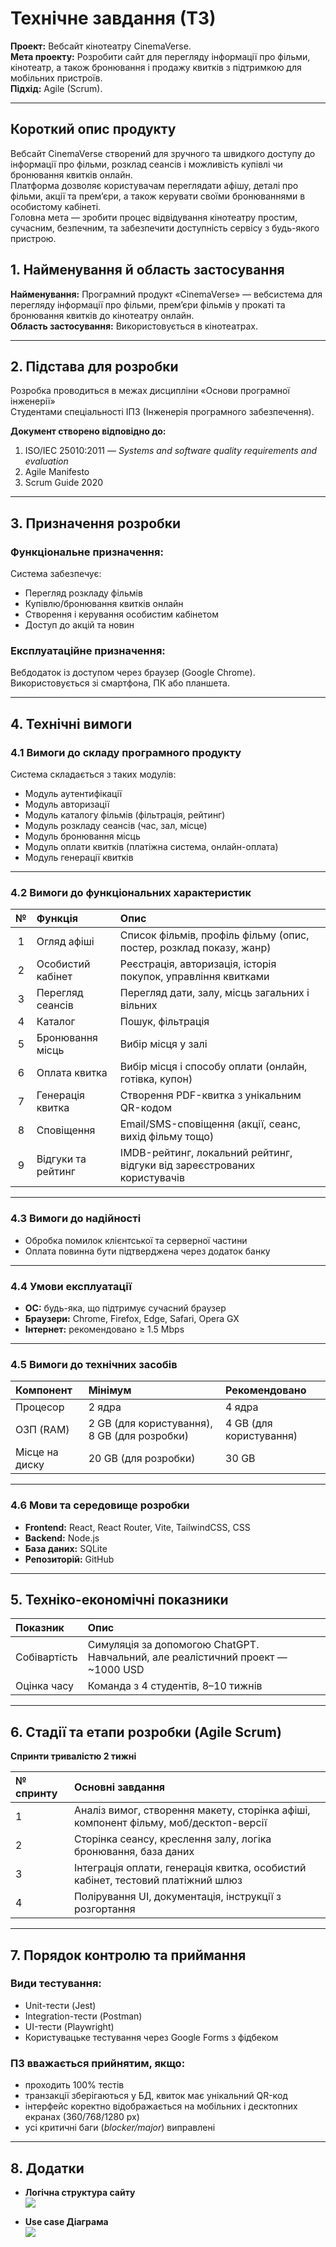 # Технічне завдання (ТЗ)
**Проект:** Вебсайт кінотеатру CinemaVerse.  
**Мета проекту:** Розробити сайт для перегляду інформації про фільми, кінотеатр, а також бронювання і продажу квитків з підтримкою для мобільних пристроїв.  
**Підхід:** Agile (Scrum). 

---

## Короткий опис продукту
Вебсайт CinemaVerse створений для зручного та швидкого доступу до інформації про фільми, розклад сеансів і можливість купівлі чи бронювання квитків онлайн.  
Платформа дозволяє користувачам переглядати афішу, деталі про фільми, акції та прем’єри, а також керувати своїми бронюваннями в особистому кабінеті.  
Головна мета — зробити процес відвідування кінотеатру простим, сучасним, безпечним, та забезпечити доступність сервісу з будь-якого пристрою.
## 1. Найменування й область застосування
**Найменування:** 
Програмний продукт «CinemaVerse» — вебсистема для перегляду інформації про фільми, прем’єри фільмів у прокаті та бронювання квитків до кінотеатру онлайн.  
**Область застосування:** 
Використовується в кінотеатрах.

---

## 2. Підстава для розробки
Розробка проводиться в межах дисципліни «Основи програмної інженерії»  
Студентами спеціальності ІПЗ (Інженерія програмного забезпечення).  

**Документ створено відповідно до:** 
1. ISO/IEC 25010:2011 — *Systems and software quality requirements and evaluation*  
2. Agile Manifesto  
3. Scrum Guide 2020

---

## 3. Призначення розробки

### **Функціональне призначення:**  
Система забезпечує:
- Перегляд розкладу фільмів  
- Купівлю/бронювання квитків онлайн  
- Створення і керування особистим кабінетом  
- Доступ до акцій та новин  

### **Експлуатаційне призначення:**  
Вебдодаток із доступом через браузер (Google Chrome).  
Використовується зі смартфона, ПК або планшета.

---

## 4. Технічні вимоги

### 4.1 Вимоги до складу програмного продукту
Система складається з таких модулів:
- Модуль аутентифікації  
- Модуль авторизації  
- Модуль каталогу фільмів (фільтрація, рейтинг)  
- Модуль розкладу сеансів (час, зал, місце)  
- Модуль бронювання місць  
- Модуль оплати квитків (платіжна система, онлайн-оплата)  
- Модуль генерації квитків  

---

### 4.2 Вимоги до функціональних характеристик

| № | Функція | Опис |
|:-:|:--|:--|
| 1 | Огляд афіші | Список фільмів, профіль фільму (опис, постер, розклад показу, жанр) |
| 2 | Особистий кабінет | Реєстрація, авторизація, історія покупок, управління квитками |
| 3 | Перегляд сеансів | Перегляд дати, залу, місць загальних і вільних |
| 4 | Каталог | Пошук, фільтрація |
| 5 | Бронювання місць | Вибір місця у залі |
| 6 | Оплата квитка | Вибір місця і способу оплати (онлайн, готівка, купон) |
| 7 | Генерація квитка | Створення PDF-квитка з унікальним QR-кодом |
| 8 | Сповіщення | Email/SMS-сповіщення (акції, сеанс, вихід фільму тощо) |
| 9 | Відгуки та рейтинг | IMDB-рейтинг, локальний рейтинг, відгуки від зареєстрованих користувачів |

---

### 4.3 Вимоги до надійності
- Обробка помилок клієнтської та серверної частини  
- Оплата повинна бути підтверджена через додаток банку  

---

### 4.4 Умови експлуатації
- **ОС:** будь-яка, що підтримує сучасний браузер  
- **Браузери:** Chrome, Firefox, Edge, Safari, Opera GX  
- **Інтернет:** рекомендовано ≥ 1.5 Mbps  

---

### 4.5 Вимоги до технічних засобів

| Компонент | Мінімум | Рекомендовано |
|:--|:--|:--|
| Процесор | 2 ядра | 4 ядра |
| ОЗП (RAM) | 2 GB (для користування), 8 GB (для розробки) | 4 GB (для користування) |
| Місце на диску | 20 GB (для розробки) | 30 GB |

---

### 4.6 Мови та середовище розробки
- **Frontend:** React, React Router, Vite, TailwindCSS, CSS  
- **Backend:** Node.js  
- **База даних:** SQLite  
- **Репозиторій:** GitHub  

---

## 5. Техніко-економічні показники

| Показник | Опис |
|:--|:--|
| Собівартість | Симуляція за допомогою ChatGPT. Навчальний, але реалістичний проект — ~1000 USD |
| Оцінка часу | Команда з 4 студентів, 8–10 тижнів |

---

## 6. Стадії та етапи розробки (Agile Scrum)
**Спринти тривалістю 2 тижні**

| № спринту | Основні завдання |
|:--|:--|
| 1 | Аналіз вимог, створення макету, сторінка афіші, компонент фільму, моб/десктоп-версії |
| 2 | Сторінка сеансу, креслення залу, логіка бронювання, база даних |
| 3 | Інтеграція оплати, генерація квитка, особистий кабінет, тестовий платіжний шлюз |
| 4 | Полірування UI, документація, інструкції з розгортання |

---

## 7. Порядок контролю та приймання

### **Види тестування:**
- Unit-тести (Jest)  
- Integration-тести (Postman)  
- UI-тести (Playwright)  
- Користувацьке тестування через Google Forms з фідбеком  

### **ПЗ вважається прийнятим, якщо:**
- проходить 100% тестів  
- транзакції зберігаються у БД, квиток має унікальний QR-код  
- інтерфейс коректно відображається на мобільних і десктопних екранах (360/768/1280 px)  
- усі критичні баги (*blocker/major*) виправлені  

---

## 8. Додатки

- **Логічна структура сайту**  
![](anatomy.png)

- **Use case Діаграма**  
![](use-case.png)
